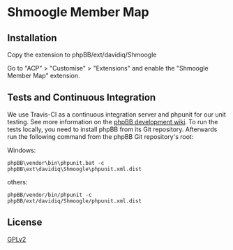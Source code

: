 # Shmoogle Member Map

## Installation

Copy the extension to phpBB/ext/davidiq/Shmoogle

Go to "ACP" > "Customise" > "Extensions" and enable the "Shmoogle Member Map" extension.

## Tests and Continuous Integration

We use Travis-CI as a continuous integration server and phpunit for our unit testing. See more information on the [phpBB development wiki](https://wiki.phpbb.com/Unit_Tests).
To run the tests locally, you need to install phpBB from its Git repository. Afterwards run the following command from the phpBB Git repository's root:

Windows:

    phpBB\vendor\bin\phpunit.bat -c phpBB\ext\davidiq\Shmoogle\phpunit.xml.dist

others:

    phpBB/vendor/bin/phpunit -c phpBB/ext/davidiq/Shmoogle/phpunit.xml.dist

## License

[GPLv2](license.txt)
